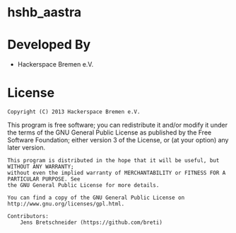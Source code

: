 hshb_aastra
===========


Developed By
============

* Hackerspace Bremen e.V.

License
=======

    Copyright (C) 2013 Hackerspace Bremen e.V.
 
  This program is free software; you can redistribute it and/or modify it under the terms of the 
	GNU General Public License as published by the Free Software Foundation; either version 3 of 
	the License, or (at your option) any later version.
	 
	This program is distributed in the hope that it will be useful, but WITHOUT ANY WARRANTY; 
	without even the implied warranty of MERCHANTABILITY or FITNESS FOR A PARTICULAR PURPOSE. See 
	the GNU General Public License for more details.

	You can find a copy of the GNU General Public License on http://www.gnu.org/licenses/gpl.html.

	Contributors:
		Jens Bretschneider (https://github.com/breti)
